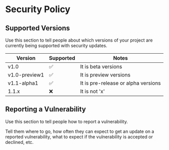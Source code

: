 # Security Policy

## Supported Versions

Use this section to tell people about which versions of your project are
currently being supported with security updates.

| Version | Supported          | Notes |
| ------- | ------------------ | ----- |
| v1.0  | :white_check_mark: | It is beta versions |
| v1.0-preview1 | :white_check_mark: | It is preview versions |
| v1.1-alpha1 | :white_check_mark: | It is pre-release or alpha versions |
| 1.1.x | :x: | It is not 'x' |

## Reporting a Vulnerability

Use this section to tell people how to report a vulnerability.

Tell them where to go, how often they can expect to get an update on a
reported vulnerability, what to expect if the vulnerability is accepted or
declined, etc.
